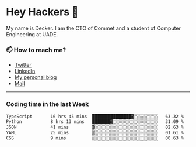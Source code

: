 # Hey Hackers 👋

My name is Decker. I am the CTO of Commet and a student of Computer Engineering at UADE.

### 📫 How to reach me?
- [Twitter](https://x.com/0xDecker) 
- [LinkedIn](https://www.linkedin.com/in/decker-urbano/) 
- [My personal blog](http://decker.sh) 
- [Mail](mailto:me@decker.sh)

---

### Coding time in the last Week

<!--START_SECTION:waka-->

```txt
TypeScript       16 hrs 45 mins  ███████████████▓░░░░░░░░░   63.32 %
Python           8 hrs 13 mins   ███████▓░░░░░░░░░░░░░░░░░   31.09 %
JSON             41 mins         ▓░░░░░░░░░░░░░░░░░░░░░░░░   02.63 %
YAML             25 mins         ▒░░░░░░░░░░░░░░░░░░░░░░░░   01.61 %
CSS              9 mins          ░░░░░░░░░░░░░░░░░░░░░░░░░   00.63 %
```

<!--END_SECTION:waka-->
